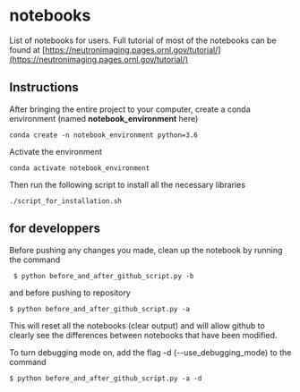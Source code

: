 # notebooks
List of notebooks for users. Full tutorial of most of the notebooks can be found at [https://neutronimaging.pages.ornl.gov/tutorial/](https://neutronimaging.pages.ornl.gov/tutorial/)

## Instructions ##
After bringing the entire project to your computer, create a conda environment (named **notebook_environment** here)
```
conda create -n notebook_environment python=3.6
```

Activate the environment
```
conda activate notebook_environment
```

Then run the following script to install all the necessary libraries
```
./script_for_installation.sh
```

## for developpers ##

Before pushing any changes you made, clean up the notebook by running the command
```
 $ python before_and_after_github_script.py -b
```

and before pushing to repository
```  
$ python before_and_after_github_script.py -a
```

This will reset all the notebooks (clear output) and will allow github to clearly see the differences between notebooks
that have been modified.

To turn debugging mode on, add the flag -d (--use_debugging_mode) to the command

```
$ python before_and_after_github_script.py -a -d
```
